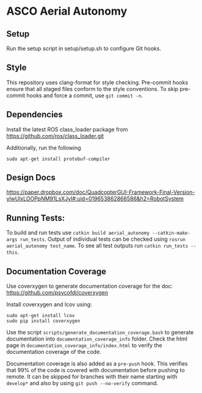 # ASCO Aerial Autonomy


## Setup
Run the setup script in setup/setup.sh to configure Git hooks.  

## Style
This repository uses clang-format for style checking.  Pre-commit hooks ensure that all staged files conform to the style conventions.
To skip pre-commit hooks and force a commit, use `git commit -n`. 

## Dependencies
Install the latest ROS class\_loader package from https://github.com/ros/class_loader.git

Additionally, run the following

`sudo apt-get install protobuf-compiler`

## Design Docs
https://paper.dropbox.com/doc/QuadcopterGUI-Framework-Final-Version-ylwUlxLOOPpNM91LsXJyI#:uid=019653862866586&h2=RobotSystem

## Running Tests:
To build and run tests use `catkin build aerial_autonomy --catkin-make-args run_tests`. Output of individual tests can be checked using `rosrun aerial_autonomy test_name`.
To see all test outputs run `catkin run_tests --this`.

## Documentation Coverage
Use coverxygen to generate documentation coverage for the doc: https://github.com/psycofdj/coverxygen

Install coverxygen and lcov using:

    sudo apt-get install lcov
    sudo pip install coverxygen

Use the script `scripts/generate_documentation_coverage.bash` to generate documentation into `documentation_coverage_info` folder.
Check the html page in `documentation_coverage_info/index.html` to verify the documentation coverage of the code.

Documentation coverage is also added as a `pre-push` hook. This verifies that 99% of the code is covered with documentation before pushing to remote. It can be skipped for branches with their name starting with `develop*` and also by using `git push --no-verify` command.
